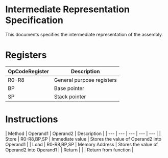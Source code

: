 Intermediate Representation Specification
====

This documents specifies the intermediate representation of the assembly.


# Registers

| OpCodeRegister | Description |
| --- | ----------- |
| R0-R8 | General purpose registers |
| BP | Base pointer |
| SP | Stack pointer |

# Instructions

| Method | Operand1 | Operand2 | Description |
| --- | --- | --- | --- | --- |
| Store | R0-R8,BP,SP | Immediate value | Stores the value of Operand2 into Operand1 |
| Load | R0-R8,BP,SP | Memory Address | Stores the value of Operand2 into Operand1 |
| Return | | | Return from function |

